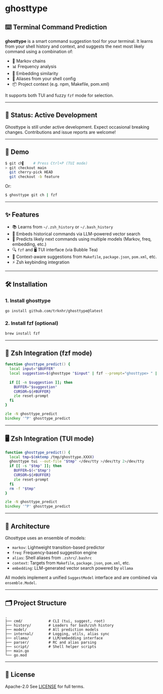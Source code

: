 # ghosttype

## ⌨️ Terminal Command Prediction

**ghosttype** is a smart command suggestion tool for your terminal.
It learns from your shell history and context, and suggests the next most likely command using a combination of:

* 🔁 Markov chains
* 📊 Frequency analysis
* 🧠 Embedding similarity
* 💾 Aliases from your shell config
* 📦 Project context (e.g. npm, Makefile, pom.xml)

It supports both TUI and fuzzy `fzf` mode for selection.

---

## 🚧 Status: Active Development

Ghosttype is still under active development.
Expect occasional breaking changes. Contributions and issue reports are welcome!

---

## 🚀 Demo

```zsh
$ git ch▍    # Press Ctrl+P (TUI mode)
> git checkout main
  git cherry-pick HEAD
  git checkout -b feature
```

Or:

```zsh
$ ghosttype git ch | fzf
```

---

## ✨ Features

* 📚 Learns from `~/.zsh_history` or `~/.bash_history`
* 🤖 Embeds historical commands via LLM-powered vector search
* 🧠 Predicts likely next commands using multiple models (Markov, freq, embedding, etc.)
* 🔍 `fzf` and 🖥️ TUI interface (via Bubble Tea)
* 📂 Context-aware suggestions from `Makefile`, `package.json`, `pom.xml`, etc.
* ⚡ Zsh keybinding integration

---

## 🛠 Installation

### 1. Install ghosttype

```bash
go install github.com/trknhr/ghosttype@latest
```

### 2. Install fzf (optional)

```bash
brew install fzf
```

---

## 🧬 Zsh Integration (fzf mode)

```zsh
function ghosttype_predict() {
  local input="$BUFFER"
  local suggestion=$(ghosttype "$input" | fzf --prompt="ghosttype> " | head -n1)
  
  if [[ -n $suggestion ]]; then
    BUFFER="$suggestion"
    CURSOR=${#BUFFER}
    zle reset-prompt
  fi
}

zle -N ghosttype_predict
bindkey '^P' ghosttype_predict
```

---

## 🖥️ Zsh Integration (TUI mode)

```zsh
function ghosttype_predict() {
  local tmp=$(mktemp /tmp/ghosttype.XXXX)
  ghosttype tui --out-file "$tmp" </dev/tty >/dev/tty 2>/dev/tty
  if [[ -s "$tmp" ]]; then
    BUFFER=$(<"$tmp")
    CURSOR=${#BUFFER}
    zle reset-prompt
  fi
  rm -f "$tmp"
}

zle -N ghosttype_predict
bindkey '^P' ghosttype_predict
```

---

## 🧠 Architecture

Ghosttype uses an ensemble of models:

* `markov`: Lightweight transition-based predictor
* `freq`: Frequency-based suggestion engine
* `alias`: Shell aliases from `.zshrc`/`.bashrc`
* `context`: Targets from `Makefile`, `package.json`, `pom.xml`, etc.
* `embedding`: LLM-generated vector search powered by `ollama`

All models implement a unified `SuggestModel` interface and are combined via `ensemble.Model`.

---

## 🗂 Project Structure

```
.
├── cmd/            # CLI (tui, suggest, root)
├── history/        # Loaders for bash/zsh history
├── model/          # All prediction models
├── internal/       # Logging, utils, alias sync
├── ollama/         # LLM/embedding interface
├── parser/         # RC and alias parsing
├── script/         # Shell helper scripts
├── main.go
└── go.mod
```

---

## 📜 License

Apache-2.0
See [LICENSE](./LICENSE) for full terms.
